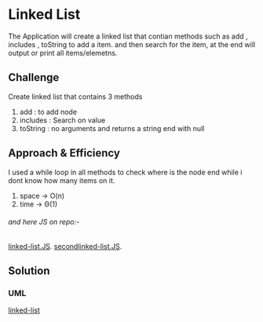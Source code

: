 # Linked List
The Application will create a linked list that contian methods such as add , includes , toString to add a item.
and then search for the item, at the end will output or print all items/elemetns.


## Challenge
Create linked list that contains 3 methods 
1. add : to add node 
2. includes : Search on value
3. toString : no arguments and returns a string end with null


## Approach & Efficiency
I used a while loop in all methods to check where is the node end while i dont know how many items on it.
1) space -> O(n)
2) time -> Θ(1)

###### and here JS on repo:-
[linked-list.JS](https://github.com/AhmedAbuSamaan-401-advanced-javascript/data-structures-and-algorithms/blob/master/Data-Structures/linkedList/linked-list.js).
[secondlinked-list.JS](https://github.com/AhmedAbuSamaan-401-advanced-javascript/data-structures-and-algorithms/blob/master/Data-Structures/linkedList/secondlinked-list.js).


## Solution
### UML
[linked-list](https://drive.google.com/file/d/19KFMbpanqqXxQ4wqL5W2ySk4ER2hQ48F/view?usp=sharing)
